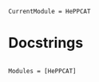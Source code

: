 ```@meta
CurrentModule = HePPCAT
```

# Docstrings

```@index
```

```@autodocs
Modules = [HePPCAT]
```
